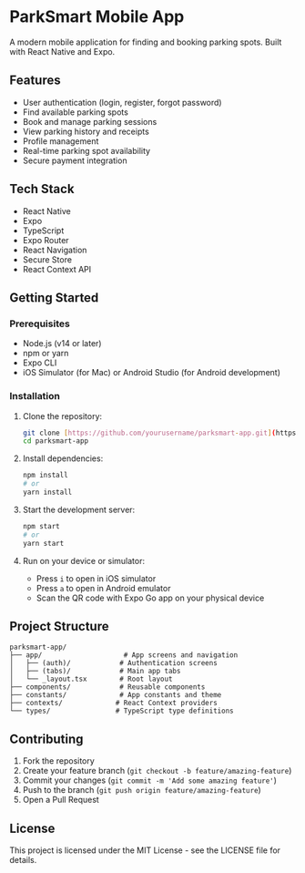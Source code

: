 # ParkSmart Mobile App

A modern mobile application for finding and booking parking spots. Built with React Native and Expo.

## Features

- User authentication (login, register, forgot password)
- Find available parking spots
- Book and manage parking sessions
- View parking history and receipts
- Profile management
- Real-time parking spot availability
- Secure payment integration

## Tech Stack

- React Native
- Expo
- TypeScript
- Expo Router
- React Navigation
- Secure Store
- React Context API

## Getting Started

### Prerequisites

- Node.js (v14 or later)
- npm or yarn
- Expo CLI
- iOS Simulator (for Mac) or Android Studio (for Android development)

### Installation

1. Clone the repository:

   ```bash
   git clone [https://github.com/yourusername/parksmart-app.git](https://github.com/mctria/ps-app.git)
   cd parksmart-app
   ```

2. Install dependencies:

   ```bash
   npm install
   # or
   yarn install
   ```

3. Start the development server:

   ```bash
   npm start
   # or
   yarn start
   ```

4. Run on your device or simulator:
   - Press `i` to open in iOS simulator
   - Press `a` to open in Android emulator
   - Scan the QR code with Expo Go app on your physical device

## Project Structure

```
parksmart-app/
├── app/                    # App screens and navigation
│   ├── (auth)/            # Authentication screens
│   ├── (tabs)/            # Main app tabs
│   └── _layout.tsx        # Root layout
├── components/            # Reusable components
├── constants/             # App constants and theme
├── contexts/             # React Context providers
└── types/                # TypeScript type definitions
```

## Contributing

1. Fork the repository
2. Create your feature branch (`git checkout -b feature/amazing-feature`)
3. Commit your changes (`git commit -m 'Add some amazing feature'`)
4. Push to the branch (`git push origin feature/amazing-feature`)
5. Open a Pull Request

## License

This project is licensed under the MIT License - see the LICENSE file for details.
